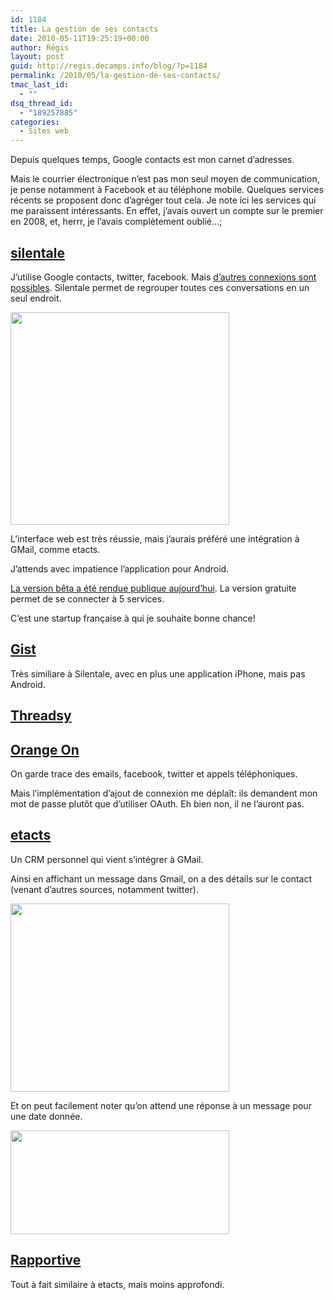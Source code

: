 ```yaml
---
id: 1184
title: La gestion de ses contacts
date: 2010-05-11T19:25:19+00:00
author: Régis
layout: post
guid: http://regis.decamps.info/blog/?p=1184
permalink: /2010/05/la-gestion-de-ses-contacts/
tmac_last_id:
  - ""
dsq_thread_id:
  - "189257885"
categories:
  - Sites web
---
```

Depuis quelques temps, Google contacts est mon carnet d’adresses.

Mais le courrier électronique n’est pas mon seul moyen de communication, je pense notamment à Facebook et au téléphone mobile. Quelques services récents se proposent donc d’agréger tout cela. Je note ici les services qui me paraissent intéressants. En effet, j’avais ouvert un compte sur le premier en 2008, et, herrr, je l’avais complètement oublié…; 

## [silentale](http://silentale.com/)

J’utilise Google contacts, twitter, facebook. Mais [d’autres connexions sont possibles](http://silentale.com/product/features#feature_connectors). Silentale permet de regrouper toutes ces conversations en un seul endroit.
  
<img src="http://regis.decamps.info/blog/wp-content/uploads/2010/05/silentale_f_conversations-350x340.gif" alt="" title="Silentale agregated conversations" width="350" height="340" class="alignnone size-medium wp-image-1364" srcset="http://regis.decamps.info/blog/wp-content/uploads/2010/05/silentale_f_conversations-350x340.gif 350w, http://regis.decamps.info/blog/wp-content/uploads/2010/05/silentale_f_conversations.gif 400w" sizes="(max-width: 350px) 100vw, 350px" />

L’interface web est très réussie, mais j’aurais préféré une intégration à GMail, comme etacts.

J’attends avec impatience l’application pour Android.

[La version bêta a été rendue publique aujourd’hui](http://blog.silentale.com/2010/05/11/silentale-now-open-to-everyone/). La version gratuite permet de se connecter à 5 services.

C’est une startup française à qui je souhaite bonne chance!

## [Gist](http://www.gist.com/)

Très similiare à Silentale, avec en plus une application iPhone, mais pas Android.

## [Threadsy](http://www.threadsy.com/)

## [Orange On](http://www.lifeisbetteron.com/)

On garde trace des emails, facebook, twitter et appels téléphoniques.
  
Mais l’implémentation d’ajout de connexion me déplaît: ils demandent mon mot de passe plutôt que d’utiliser OAuth. Eh bien non, il ne l’auront pas.

## [etacts](https://etacts.com/)

Un CRM personnel qui vient s’intégrer à GMail.

Ainsi en affichant un message dans Gmail, on a des détails sur le contact (venant d’autres sources, notamment twitter).
  
<img src="http://regis.decamps.info/blog/wp-content/uploads/2010/05/social_screenshot-350x301.png" alt="" title="Social information on a contact" width="350" height="301" class="alignnone size-medium wp-image-1361" srcset="http://regis.decamps.info/blog/wp-content/uploads/2010/05/social_screenshot-350x301.png 350w, http://regis.decamps.info/blog/wp-content/uploads/2010/05/social_screenshot.png 799w" sizes="(max-width: 350px) 100vw, 350px" />

Et on peut facilement noter qu’on attend une réponse à un message pour une date donnée.
  
<img src="http://regis.decamps.info/blog/wp-content/uploads/2010/05/gmail_screenshot-350x166.png" alt="" title="Gmail reminder" width="350" height="166" class="alignnone size-medium wp-image-1362" srcset="http://regis.decamps.info/blog/wp-content/uploads/2010/05/gmail_screenshot-350x166.png 350w, http://regis.decamps.info/blog/wp-content/uploads/2010/05/gmail_screenshot.png 666w" sizes="(max-width: 350px) 100vw, 350px" />

## [Rapportive](http://rapportive.com/)

Tout à fait similaire à etacts, mais moins approfondi.
